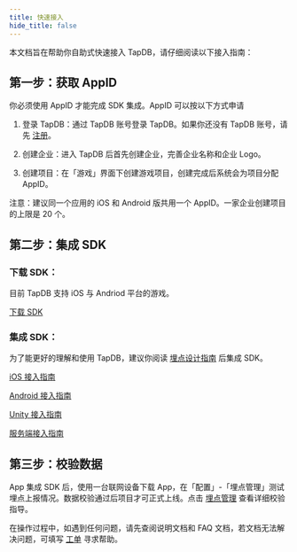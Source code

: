 ```yaml
---
title: 快速接入
hide_title: false
---
```


本文档旨在帮助你自助式快速接入 TapDB，请仔细阅读以下接入指南：

## 第一步：获取 AppID

你必须使用 AppID 才能完成 SDK 集成。AppID 可以按以下方式申请

1. 登录 TapDB：通过 TapDB 账号登录 TapDB。如果你还没有 TapDB 账号，请先 [注册](/../dm/register "_blank")。

2. 创建企业：进入 TapDB 后首先创建企业，完善企业名称和企业 Logo。

3. 创建项目：在「游戏」界面下创建游戏项目，创建完成后系统会为项目分配 AppID。

注意：建议同一个应用的 iOS 和 Android 版共用一个 AppID。一家企业创建项目的上限是 20 个。


## 第二步：集成 SDK

### 下载 SDK：

目前 TapDB 支持 iOS 与 Andriod 平台的游戏。

[下载 SDK](download "_blank")

### 集成 SDK：

为了能更好的理解和使用 TapDB，建议你阅读 [埋点设计指南](/features/customEvent/dataModel "_blank") 后集成 SDK。

[iOS 接入指南](/sdk/iOS "_blank")

[Android 接入指南](/sdk/Android "_blank")

[Unity 接入指南](/sdk/unity "_blank")

[服务端接入指南](/sdk/服务端接入文档 "_blank")

## 第三步：校验数据

App 集成 SDK 后，使用一台联网设备下载 App，在「配置」-「埋点管理」测试埋点上报情况。数据校验通过后项目才可正式上线。点击 [埋点管理](/features/customEvent/trackingManagement "_blank") 查看详细校验指导。

在操作过程中，如遇到任何问题，请先查阅说明文档和 FAQ 文档，若文档无法解决问题，可填写 [工单](/dm/m/workOrder "_tapdb") 寻求帮助。


